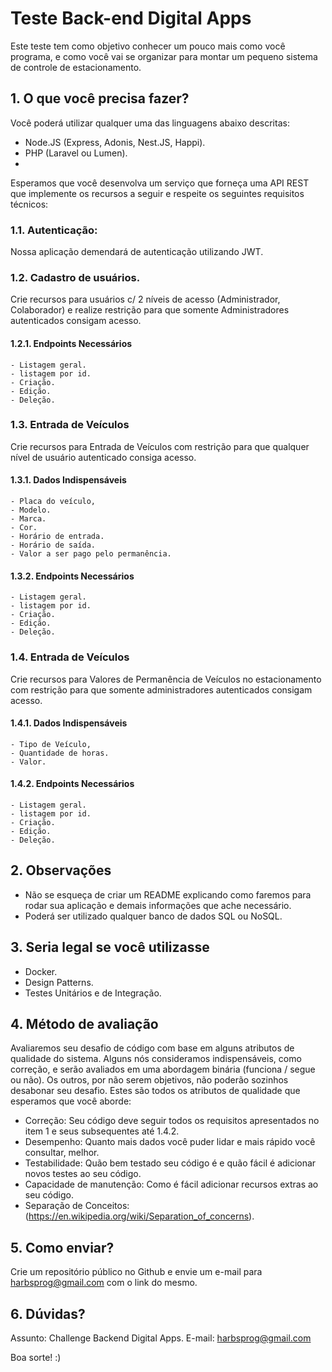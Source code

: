# Teste Back-end Digital Apps

Este teste tem como objetivo conhecer um pouco mais como você programa, e como você vai se organizar para montar um pequeno sistema de controle de estacionamento.

## 1. O que você precisa fazer?

Você poderá utilizar qualquer uma das linguagens abaixo descritas:
- Node.JS (Express, Adonis, Nest.JS, Happi).
- PHP (Laravel ou Lumen).
- 
Esperamos que você desenvolva um serviço que forneça uma API REST que implemente os recursos a seguir e respeite os seguintes requisitos técnicos:

### 1.1. Autenticação:
  Nossa aplicação demendará de autenticação utilizando JWT.

### 1.2. Cadastro de usuários.
  Crie recursos para usuários c/ 2 níveis de acesso (Administrador, Colaborador) e realize restrição para que somente Administradores autenticados consigam acesso.
  
  #### 1.2.1. Endpoints Necessários
    - Listagem geral.
    - listagem por id.
    - Criação.
    - Edição.
    - Deleção.

### 1.3. Entrada de Veículos
  Crie recursos para Entrada de Veículos com restrição para que qualquer nível de usuário autenticado consiga acesso.
  
  #### 1.3.1. Dados Indispensáveis
    - Placa do veículo,
    - Modelo.
    - Marca.
    - Cor.
    - Horário de entrada.
    - Horário de saída.
    - Valor a ser pago pelo permanência.

  #### 1.3.2. Endpoints Necessários
    - Listagem geral.
    - listagem por id.
    - Criação.
    - Edição.
    - Deleção.

### 1.4. Entrada de Veículos
  Crie recursos para Valores de Permanência de Veículos no estacionamento com restrição para que somente administradores autenticados consigam acesso.
  
  #### 1.4.1. Dados Indispensáveis
    - Tipo de Veículo,
    - Quantidade de horas.
    - Valor.

  #### 1.4.2. Endpoints Necessários
    - Listagem geral.
    - listagem por id.
    - Criação.
    - Edição.
    - Deleção.

## 2. Observações

- Não se esqueça de criar um README explicando como faremos para rodar sua aplicação e demais informações que ache necessário.
- Poderá ser utilizado qualquer banco de dados SQL ou NoSQL.

## 3. Seria legal se você utilizasse

- Docker.
- Design Patterns.
- Testes Unitários e de Integração.

## 4. Método de avaliação
Avaliaremos seu desafio de código com base em alguns atributos de qualidade do sistema. Alguns nós consideramos indispensáveis, como correção, e serão avaliados em uma abordagem binária (funciona / segue ou não). Os outros, por não serem objetivos, não poderão sozinhos desabonar seu desafio. Estes são todos os atributos de qualidade que esperamos que você aborde:

- Correção: Seu código deve seguir todos os requisitos apresentados no item 1 e seus subsequentes até 1.4.2.
- Desempenho: Quanto mais dados você puder lidar e mais rápido você consultar, melhor.
- Testabilidade: Quão bem testado seu código é e quão fácil é adicionar novos testes ao seu código.
- Capacidade de manutenção: Como é fácil adicionar recursos extras ao seu código.
- Separação de Conceitos: (https://en.wikipedia.org/wiki/Separation_of_concerns).


## 5. Como enviar?
Crie um repositório público no Github e envie um e-mail para harbsprog@gmail.com com o link do mesmo.

## 6. Dúvidas?
Assunto: Challenge Backend Digital Apps.
E-mail: harbsprog@gmail.com

Boa sorte! :)
